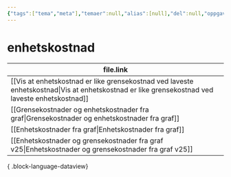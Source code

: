```yaml
---
{"tags":["tema","meta"],"temaer":null,"alias":[null],"del":null,"oppgave":null,"fag":null,"eksamen":null,"dg-publish":true,"title":"enhetskostnad","date":"2023-06-01","modified":"2023-06-01","permalink":"/temaer/enhetskostnad/","dgPassFrontmatter":true}
---
```



# enhetskostnad
| file.link                                                                                                                                         |
| ------------------------------------------------------------------------------------------------------------------------------------------------- |
| [[Vis at enhetskostnad er like grensekostnad ved laveste enhetskostnad\|Vis at enhetskostnad er like grensekostnad ved laveste enhetskostnad]] |
| [[Grensekostnader og enhetskostnader fra graf\|Grensekostnader og enhetskostnader fra graf]]                                                   |
| [[Enhetskostnader fra graf\|Enhetskostnader fra graf]]                                                                                         |
| [[Enhetskostnader og grensekostnader fra graf v25\|Enhetskostnader og grensekostnader fra graf v25]]                                           |

{ .block-language-dataview}
